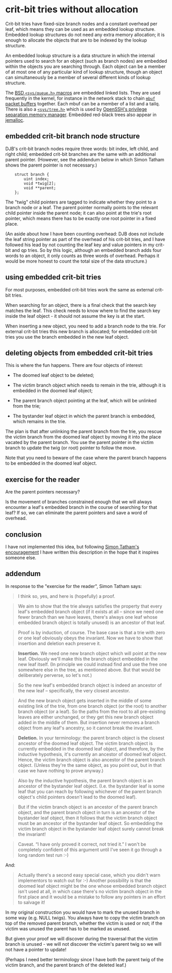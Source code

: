 crit-bit tries without allocation
=================================

Crit-bit tries have fixed-size branch nodes and a constant overhead
per leaf, which means they can be used as an embedded lookup
structure. Embedded lookup structures do not need any extra memory
allocation; it is enough to allocate the objects that are to be
indexed by the lookup structure.

An embedded lookup structure is a data structure in which the internal
pointers used to search for an object (such as branch nodes) are
embedded within the objects you are searching through. Each object can
be a member of at most one of any particular kind of lookup structure,
though an object can simultaneously be a member of several different
kinds of lookup structure.

The [BSD `<sys/queue.h>`
macros](https://svnweb.freebsd.org/base/head/sys/sys/queue.h?view=markup)
are embedded linked lists. They are used frequently in the kernel, for
instance in the network stack to chain [`mbuf` packet
buffers](https://svnweb.freebsd.org/base/head/sys/sys/mbuf.h?view=markup#l178)
together. Each mbuf can be a member of a list and a tailq. There is
also a
[`<sys/tree.h>`](http://cvsweb.openbsd.org/cgi-bin/cvsweb/src/sys/sys/tree.h?rev=HEAD&content-type=text/x-cvsweb-markup)
which is used by [OpenSSH's privilege separation memory
manager](http://cvsweb.openbsd.org/cgi-bin/cvsweb/src/usr.bin/ssh/monitor_mm.h?rev=HEAD&content-type=text/x-cvsweb-markup). Embedded red-black trees also appear in [jemalloc](https://github.com/jemalloc/jemalloc/blob/HEAD/include/jemalloc/internal/rb.h).


embedded crit-bit branch node structure
---------------------------------------

DJB's crit-bit branch nodes require three words: bit index, left
child, and right child; embedded crit-bit branches are the same with
an additional parent pointer. (However, see the addendum below in
which Simon Tatham shows the parent pointer is not necessary.)

        struct branch {
            uint index;
            void *twig[2];
            void **parent;
        };

The "twig" child pointers are tagged to indicate whether they point to
a branch node or a leaf. The parent pointer normally points to the
relevant child pointer inside the parent node; it can also point at
the trie's root pointer, which means there has to be exactly one root
pointer in a fixed place.

(An aside about how I have been counting overhead: DJB does not
include the leaf string pointer as part of the overhead of his
crit-bit tries, and I have followed his lead by not counting the leaf
key and value pointers in my crit-bit and qp tries. So by this logic,
although an embedded branch adds four words to an object, it only
counts as three words of overhead. Perhaps it would be more honest to
count the total size of the data structure.)


using embedded crit-bit tries
-----------------------------

For most purposes, embedded crit-bit tries work the same as external
crit-bit tries.

When searching for an object, there is a final check that the search
key matches the leaf. This check needs to know where to find the
search key inside the leaf object - it should not assume the key is at
the start.

When inserting a new object, you need to add a branch node to the
trie. For external crit-bit tries this new branch is allocated; for
embedded crit-bit tries you use the branch embedded in the new leaf
object.


deleting objects from embedded crit-bit tries
---------------------------------------------

This is where the fun happens. There are four objects of interest:

* The doomed leaf object to be deleted;

* The victim branch object which needs to remain in the trie, although
  it is embedded in the doomed leaf object;

* The parent branch object pointing at the leaf, which will be
  unlinked from the trie;

* The bystander leaf object in which the parent branch is embedded,
  which remains in the trie.

The plan is that after unlinking the parent branch from the trie, you
rescue the victim branch from the doomed leaf object by moving it into
the place vacated by the parent branch. You use the parent pointer in
the victim branch to update the twig (or root) pointer to follow the
move.

Note that you need to beware of the case where the parent branch
happens to be embedded in the doomed leaf object.


exercise for the reader
-----------------------

Are the parent pointers necessary?

Is the movement of branches constrained enough that we will always
encounter a leaf's embedded branch in the course of searching for that
leaf? If so, we can eliminate the parent pointers and save a word of
overhead.


conclusion
----------

I have not implemented this idea, but following [Simon Tatham's
encouragement](http://fanf.livejournal.com/137283.html) I have written
this description in the hope that it inspires someone else.


addendum
--------

In response to the "exercise for the reader", Simon Tatham says:

> I think so, yes, and here is (hopefully) a proof.

> We aim to show that the trie always satisfies the property that
> every leaf's embedded branch object (if it exists at all – since we
> need one fewer branch than we have leaves, there's always one leaf
> whose embedded branch object is totally unused) is an ancestor of
> that leaf.

> Proof is by induction, of course. The base case is that a trie with
> zero or one leaf obviously obeys the invariant. Now we have to show
> that insertion and deletion each preserve it.

> **Insertion.** We need one new branch object which will point at the new
> leaf. Obviously we'll make this the branch object embedded in the
> new leaf itself. (In principle we could instead find and use the
> free one somewhere else in the tree, as mentioned above. But that
> would be deliberately perverse, so let's not.)

> So the new leaf's embedded branch object is indeed an ancestor of
> the new leaf – specifically, the very closest ancestor.

> And the new branch object gets inserted in the middle of some
> existing link of the trie, from one branch object (or the root) to
> another branch object (or a leaf). So the paths from the root to all
> pre-existing leaves are either unchanged, or they get this new
> branch object added in the middle of them. But insertion never
> removes a branch object from any leaf's ancestry, so it cannot break
> the invariant.

> **Deletion.** In your terminology: the parent branch object is the
> closest ancestor of the doomed leaf object. The victim branch object
> is currently embedded in the doomed leaf object, and therefore, by
> the inductive hypothesis, it's currently an ancestor of doomed leaf
> object. Hence, the victim branch object is also ancestor of the
> parent branch object. (Unless they're the same object, as you point
> out, but in that case we have nothing to prove anyway.)

> Also by the inductive hypothesis, the parent branch object is an
> ancestor of the bystander leaf object. (I.e. the bystander leaf is
> some leaf that you can reach by following whichever of the parent
> branch object's child pointers doesn't lead to the doomed leaf).

> But if the victim branch object is an ancestor of the parent branch
> object, and the parent branch object in turn is an ancestor of the
> bystander leaf object, then it follows that the victim branch object
> must be an ancestor of the bystander leaf object. So embedding the
> victim branch object in the bystander leaf object surely cannot
> break the invariant!

> Caveat. “I have only proved it correct, not tried it.” I won't be
> completely confident of this argument until I've seen it go through
> a long random test run :-)

And:

> Actually there's a second easy special case, which you didn't warn
> implementors to watch out for :-) Another possibility is that the
> doomed leaf object might be the one whose embedded branch object
> isn't used at all, in which case there's no victim branch object in
> the first place and it would be a mistake to follow any pointers in
> an effort to salvage it!

In my original construction you would have to mark the unused branch
in some way (e.g. NULL twigs). You always have to copy the victim
branch on top of the removed parent branch, whether the victim is used
or not; if the victim was unused the parent has to be marked as
unused.

But given your proof we will discover during the traversal that the
victim branch is unused - we will not discover the victim's parent
twig so we will not have a pointer to update!

(Perhaps I need better terminology since I have both the parent twig
of the victim branch, and the parent branch of the deleted leaf.)
